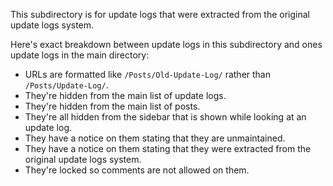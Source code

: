 This subdirectory is for update logs that were extracted from the original update logs system.

Here's exact breakdown between update logs in this subdirectory and ones update logs in the main directory:

* URLs are formatted like `/Posts/Old-Update-Log/` rather than `/Posts/Update-Log/`.
* They're hidden from the main list of update logs.
* They're hidden from the main list of posts.
* They're all hidden from the sidebar that is shown while looking at an update log.
* They have a notice on them stating that they are unmaintained.
* They have a notice on them stating that they were extracted from the original update logs system.
* They're locked so comments are not allowed on them.